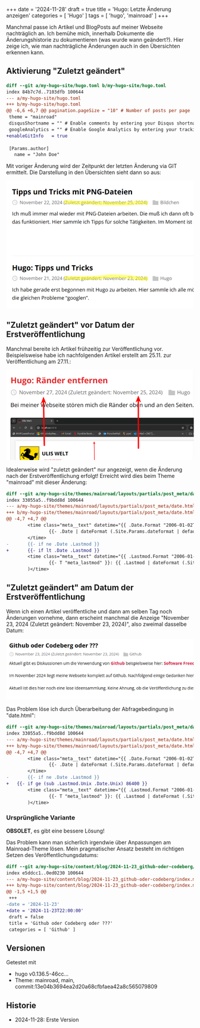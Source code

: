 +++
date = '2024-11-28'
draft = true
title = 'Hugo: Letzte Änderung anzeigen'
categories = [ 'Hugo' ]
tags = [ 'hugo', 'mainroad' ]
+++

<!--
Hugo: Letzte Änderung anzeigen
==============================
-->

Manchmal passe ich Artikel und BlogPosts auf meiner Webseite
nachträglich an. Ich bemühe mich, innerhalb Dokumente die Änderungshistorie
zu dokumentieren (was wurde wann geändert?). Hier zeige ich,
wie man nachträgliche Änderungen auch in den Übersichten erkennen kann.

<!--more-->

Aktivierung "Zuletzt geändert"
------------------------------

```diff
diff --git a/my-hugo-site/hugo.toml b/my-hugo-site/hugo.toml
index 84b7c7d..7103dfb 100644
--- a/my-hugo-site/hugo.toml
+++ b/my-hugo-site/hugo.toml
@@ -6,6 +6,7 @@ pagination.pageSize = "10" # Number of posts per page
 theme = "mainroad"
 disqusShortname = "" # Enable comments by entering your Disqus shortname
 googleAnalytics = "" # Enable Google Analytics by entering your tracking id
+enableGitInfo   = true
 
 [Params.author]
   name = "John Doe"
```

Mit voriger Änderung wird der Zeitpunkt der letzten Änderung
via GIT ermittelt. Die Darstellung in den Übersichten
sieht dann so aus:

![Zuletzt geändert](images/zuletzt-geaendert.png?width=300)

"Zuletzt geändert" vor Datum der Erstveröffentlichung
-----------------------------------------------------

Manchmal bereite ich Artikel frühzeitig zur Veröffentlichung vor.
Beispielsweise habe ich nachfolgenden Artikel erstellt am 25.11.
zur Veröffentlichung am 27.11.:

![Vor Veröffentlichung](images/vor-veroeffentlichung.png?width=300)

Idealerweise wird "zuletzt geändert" nur angezeigt, wenn die Änderung
nach der Erstveröffentlichung erfolgt! Erreicht wird dies beim Theme
"mainroad" mit dieser Änderung:

```diff
diff --git a/my-hugo-site/themes/mainroad/layouts/partials/post_meta/date.html b/my-hugo-site/themes/mainroad/layouts/partials/post_meta/date.html
index 33055a5..f9bdd8d 100644
--- a/my-hugo-site/themes/mainroad/layouts/partials/post_meta/date.html
+++ b/my-hugo-site/themes/mainroad/layouts/partials/post_meta/date.html
@@ -4,7 +4,7 @@
        <time class="meta__text" datetime="{{ .Date.Format "2006-01-02T15:04:05Z07:00" }}">
                {{- .Date | dateFormat (.Site.Params.dateformat | default "January 02, 2006") -}}
        </time>
-       {{- if ne .Date .Lastmod }}
+       {{- if lt .Date .Lastmod }}
        <time class="meta__text" datetime="{{ .Lastmod.Format "2006-01-02T15:04:05Z07:00" }}">(
                {{- T "meta_lastmod" }}: {{ .Lastmod | dateFormat (.Site.Params.dateformat | default "January 02, 2006") -}}
        )</time>
```

"Zuletzt geändert" am Datum der Erstveröffentlichung
----------------------------------------------------

Wenn ich einen Artikel veröffentliche und dann am selben
Tag noch Änderungen vornehme, dann erscheint manchmal
die Anzeige "November 23, 2024 (Zuletzt geändert: November 23, 2024)",
also zweimal dasselbe Datum:

![gleiches-datum](images/gleiches-datum.png?width=300)

Das Problem löse ich durch Überarbeitung der Abfragebedingung
in "date.html":

```diff
diff --git a/my-hugo-site/themes/mainroad/layouts/partials/post_meta/date.html b/my-hugo-site/themes/mainroad/layouts/partials/post_meta/date.html
index 33055a5..f9bdd8d 100644
--- a/my-hugo-site/themes/mainroad/layouts/partials/post_meta/date.html
+++ b/my-hugo-site/themes/mainroad/layouts/partials/post_meta/date.html
@@ -4,7 +4,7 @@
        <time class="meta__text" datetime="{{ .Date.Format "2006-01-02T15:04:05Z07:00" }}">
                {{- .Date | dateFormat (.Site.Params.dateformat | default "January 02, 2006") -}}
        </time>
-       {{- if ne .Date .Lastmod }}
+	{{- if ge (sub .Lastmod.Unix .Date.Unix) 86400 }}
        <time class="meta__text" datetime="{{ .Lastmod.Format "2006-01-02T15:04:05Z07:00" }}">(
                {{- T "meta_lastmod" }}: {{ .Lastmod | dateFormat (.Site.Params.dateformat | default "January 02, 2006") -}}
        )</time>
```

### Ursprüngliche Variante

**OBSOLET**, es gibt eine bessere Lösung!

Das Problem kann man sicherlich irgendwie über Anpassungen am Mainroad-Theme
lösen. Mein pragmatischer Ansatz besteht im richtigen Setzen des Veröffentlichungsdatums:

```diff
diff --git a/my-hugo-site/content/blog/2024-11-23_github-oder-codeberg/index.md b/my-hugo-site/content/blog/2024-11-23_github-oder-codeberg/index.md
index e5ddcc1..0ed0230 100644
--- a/my-hugo-site/content/blog/2024-11-23_github-oder-codeberg/index.md
+++ b/my-hugo-site/content/blog/2024-11-23_github-oder-codeberg/index.md
@@ -1,5 +1,5 @@
 +++
-date = '2024-11-23'
+date = '2024-11-23T22:00:00'
 draft = false
 title = 'Github oder Codeberg oder ???'
 categories = [ 'Github' ]
```

Versionen
---------

Getestet mit

- hugo v0.136.5-46cc...
- Theme: mainroad, main, commit:13e04b3694ea2d20a68cfbfaea42a8c565079809

Historie
--------

- 2024-11-28: Erste Version
